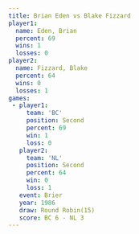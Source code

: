 ```yaml
---
title: Brian Eden vs Blake Fizzard
player1:              
  name: Eden, Brian   
  percent: 69         
  wins: 1             
  losses: 0           
player2:              
  name: Fizzard, Blake
  percent: 64         
  wins: 0             
  losses: 1           
games:
 - player1:          
     team: 'BC'      
     position: Second
     percent: 69     
     win: 1          
     loss: 0         
   player2:          
     team: 'NL'      
     position: Second
     percent: 64     
     win: 0          
     loss: 1         
   event: Brier         
   year: 1986           
   draw: Round Robin(15)
   score: BC 6 - NL 3   
---
```

